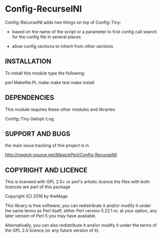 # Config-RecurseINI

Config::RecurseINI adds two things on top of Config::Tiny:

* based on the name of the script or a parameter to first config call
  search for the config file in several places

* allow config sections to inherit from other sections

## INSTALLATION

To install this module type the following:

   perl Makefile.PL
   make
   make test
   make install

## DEPENDENCIES

This module requires these other modules and libraries:

  Config::Tiny
  Getopt::Log

## SUPPORT AND BUGS

the main issue tracking of this project is in

  http://magick-source.net/MagickPerl/Config-RecurseINI

## COPYRIGHT AND LICENCE

This is licensed with GPL 2.0+ or perl's artistic licence
the files with both licences are part of this package

Copyright (C) 2016 by theMage

This library is free software; you can redistribute it and/or modify
it under the same terms as Perl itself, either Perl version 5.22.1 or, 
at your option, any later version of Perl 5 you may have available.

Alternativally, you can also redistribute it and/or modify it
under the terms of the GPL 2.0 licence (or any future version of it).


